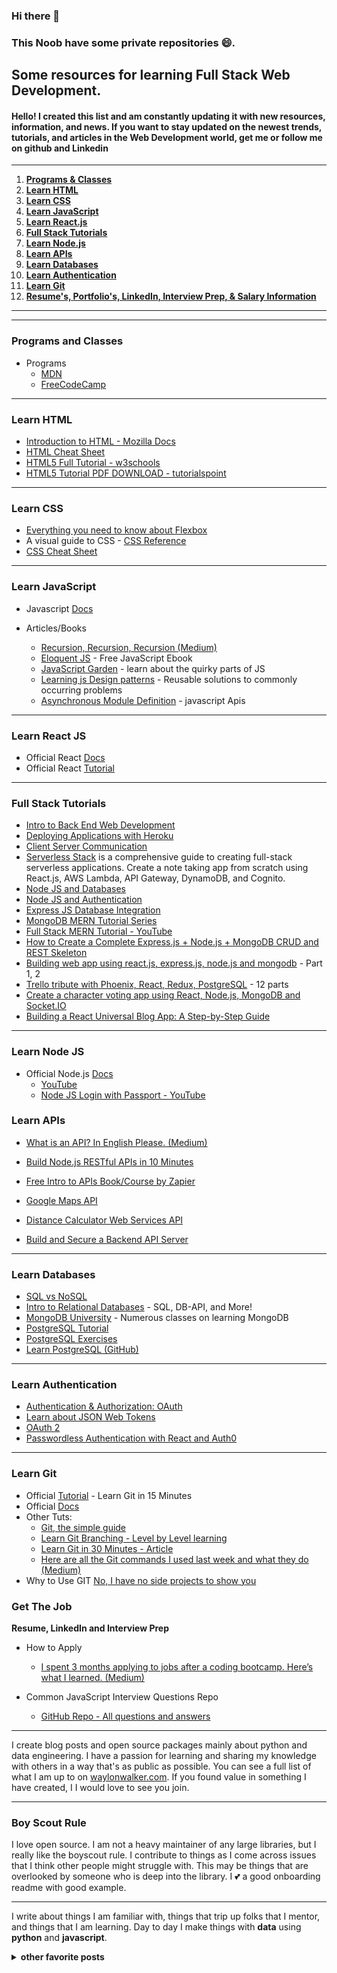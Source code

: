 ### Hi there 👋
###  This Noob have some private repositories 😄.

<!--
**Nitishsharma9/NitishSharma9** is a ✨ _special_ ✨ repository because its `README.md` (this file) appears on your GitHub profile.

Here are some ideas to get you started:

- 🔭 I’m currently working on ...
- 🌱 I’m currently learning ...
- 👯 I’m looking to collaborate on ...
- 🤔 I’m looking for help with ...
- 💬 Ask me about ...
- 📫 How to reach me: ...
- 😄 Pronouns: ...
- ⚡ Fun fact: ...
-->

## Some resources for learning Full Stack Web Development.

#### **Hello! I created this list and am constantly updating it with new resources, information, and news. If you want to stay updated on the newest trends, tutorials, and articles in the Web Development world, get me or follow me on github and Linkedin**

---

1. **[Programs & Classes](#programs-and-classes)**
2. **[Learn HTML](#learn-html)**
3. **[Learn CSS](#learn-css)**
4. **[Learn JavaScript](#learn-javascript)**
5. **[Learn React.js](#learn-react-js)**
6. **[Full Stack Tutorials](#full-stack-tutorials)**
7. **[Learn Node.js](#learn-node-js)**
8. **[Learn APIs](#learn-apis)**
9. **[Learn Databases](#learn-databases)**
10. **[Learn Authentication](#learn-authentication)**
11. **[Learn Git](#learn-git)**
12. **[Resume's, Portfolio's, LinkedIn, Interview Prep, & Salary Information](#get-the-job)**

---
---
### Programs and Classes

* Programs
  * [MDN](https://developer.mozilla.org/en-US/)
  * [FreeCodeCamp](https://www.freecodecamp.com/)



---
### Learn HTML

* [Introduction to HTML - Mozilla Docs](https://developer.mozilla.org/en-US/docs/Learn/HTML/Introduction_to_HTML)
* [HTML Cheat Sheet](https://websitesetup.org/html5-cheat-sheet/)
* [HTML5 Full Tutorial - w3schools](https://www.w3schools.com/html/)
* [HTML5 Tutorial PDF DOWNLOAD - tutorialspoint](https://www.tutorialspoint.com/html5/html5_tutorial.pdf)

---
### Learn CSS

* [Everything you need to know about Flexbox](https://medium.freecodecamp.com/understanding-flexbox-everything-you-need-to-know-b4013d4dc9af#.nusbqoyuc)
* A visual guide to CSS - [CSS Reference](http://cssreference.io/)
* [CSS Cheat Sheet](https://websitesetup.org/css3-cheat-sheet/)

---

### Learn JavaScript

* Javascript [Docs](https://developer.mozilla.org/en-US/docs/Web/JavaScript)

* Articles/Books
  * [Recursion, Recursion, Recursion (Medium)](https://medium.freecodecamp.com/recursion-recursion-recursion-4db8890a674d#.dtkatvb6j)
  * [Eloquent JS](http://eloquentjavascript.net/) - Free JavaScript Ebook
  * [JavaScript Garden](http://bonsaiden.github.io/JavaScript-Garden/) - learn about the quirky parts of JS
  * [Learning js Design patterns](https://addyosmani.com/resources/essentialjsdesignpatterns/book/) - Reusable solutions to commonly occurring problems
  * [Asynchronous Module Definition](http://requirejs.org/docs/api.html) - javascript Apis

---

### Learn React JS

* Official React [Docs](https://reactjs.org/)
* Official React [Tutorial](https://reactjs.org/tutorial/tutorial.html)

---
### Full Stack Tutorials

* [Intro to Back End Web Development](https://www.udacity.com/course/intro-to-backend--ud171)
* [Deploying Applications with Heroku](https://www.udacity.com/course/deploying-applications-with-heroku--ud272)
* [Client Server Communication](https://www.udacity.com/course/client-server-communication--ud897)
* [Serverless Stack](http://serverless-stack.com/) is a comprehensive guide to creating full-stack serverless applications. Create a note taking app from scratch using React.js, AWS Lambda, API Gateway, DynamoDB, and Cognito.
* [Node JS and Databases](https://blog.risingstack.com/node-js-database-tutorial/)
* [Node JS and Authentication](https://blog.risingstack.com/node-hero-node-js-authentication-passport-js/)
* [Express JS Database Integration](https://expressjs.com/en/guide/database-integration.html)
* [MongoDB MERN Tutorial Series](https://www.mongodb.com/blog/post/the-modern-application-stack-part-1-introducing-the-mean-stack)
* [Full Stack MERN Tutorial - YouTube](https://www.youtube.com/watch?v=cV-bGvnRZdw)
* [How to Create a Complete Express.js + Node.js + MongoDB CRUD and REST Skeleton](https://www.airpair.com/javascript/complete-expressjs-nodejs-mongodb-crud-skeleton)
* [Building web app using react.js, express.js, node.js and mongodb](http://www.codeproject.com/Articles/1067725/Part-Building-web-app-using-react-js-express-js) - Part 1, 2
* [Trello tribute with Phoenix, React, Redux, PostgreSQL](http://codeloveandboards.com/blog/2016/01/04/trello-tribute-with-phoenix-and-react-pt-1/) - 12 parts
* [Create a character voting app using React, Node.js, MongoDB and Socket.IO](http://sahatyalkabov.com/create-a-character-voting-app-using-react-nodejs-mongodb-and-socketio/)
* [Building a React Universal Blog App: A Step-by-Step Guide](https://www.sitepoint.com/building-a-react-universal-blog-app-a-step-by-step-guide/)


---
### Learn Node JS

* Official Node.js [Docs](https://nodejs.org/en/docs/)
  * [YouTube](https://www.youtube.com/watch?v=w-7RQ46RgxU&list=PL4cUxeGkcC9gcy9lrvMJ75z9maRw4byYp)
  * [Node JS Login with Passport - YouTube](https://www.youtube.com/watch?v=Z1ktxiqyiLA)
  
  

### Learn APIs

  * [What is an API? In English Please. (Medium)](https://medium.freecodecamp.com/what-is-an-api-in-english-please-b880a3214a82#.vewp5i2n4)
  
  * [Build Node.js RESTful APIs in 10 Minutes](https://www.codementor.io/olatundegaruba/nodejs-restful-apis-in-10-minutes-q0sgsfhbd)
  * [Free Intro to APIs Book/Course by Zapier](https://zapier.com/learn/apis/)
  * [Google Maps API](https://developers.google.com/maps/documentation/)
  * [Distance Calculator Web Services API](https://developers.google.com/maps/documentation/distance-matrix/start)
  * [Build and Secure a Backend API Server](https://www.udacity.com/course/designing-restful-apis--ud388)

---
### Learn Databases
* [SQL vs NoSQL](https://www.digitalocean.com/community/tutorials/understanding-sql-and-nosql-databases-and-different-database-models)
* [Intro to Relational Databases](https://www.udacity.com/course/intro-to-relational-databases--ud197) - SQL, DB-API, and More!
* [MongoDB University](https://university.mongodb.com/) - Numerous classes on learning MongoDB
* [PostgreSQL Tutorial](https://www.tutorialspoint.com/postgresql/)
* [PostgreSQL Exercises](https://pgexercises.com/)
* [Learn PostgreSQL (GitHub)](https://github.com/dwyl/learn-postgresql)


---
### Learn Authentication
* [Authentication & Authorization: OAuth](https://www.udacity.com/course/authentication-authorization-oauth--ud330)
* [Learn about JSON Web Tokens](https://jwt.io/introduction/)
* [OAuth 2](https://aaronparecki.com/oauth-2-simplified/#web-server-apps)
* [Passwordless Authentication with React and Auth0](https://medium.com/javascript-scene/passwordless-authentication-with-react-and-auth0-c4cb003c7cde#.l1joiokr2)

---
### Learn Git
* Official [Tutorial](https://try.github.io/levels/1/challenges/1) - Learn Git in 15 Minutes
* Official [Docs](https://git-scm.com/documentation)
* Other Tuts:
  * [Git, the simple guide](http://rogerdudler.github.io/git-guide/)
  * [Learn Git Branching - Level by Level learning](http://learngitbranching.js.org/)
  * [Learn Git in 30 Minutes - Article](http://tutorialzine.com/2016/06/learn-git-in-30-minutes/)
  * [Here are all the Git commands I used last week and what they do (Medium)](https://medium.freecodecamp.com/git-cheat-sheet-and-best-practices-c6ce5321f52)
* Why to Use GIT [No, I have no side projects to show you](https://www.linkedin.com/pulse/i-have-side-code-projects-show-you-ezekiel-buchheit)

### Get The Job
**Resume, LinkedIn and Interview Prep**
  
* How to Apply
  * [I spent 3 months applying to jobs after a coding bootcamp. Here’s what I learned. (Medium)](https://medium.freecodecamp.com/5-key-learnings-from-the-post-bootcamp-job-search-9a07468d2331#.lpuzt5pnw)
  
* Common JavaScript Interview Questions Repo
    * [GitHub Repo - All questions and answers](https://github.com/Nitishsharma9/interview-questions/blob/main/README.md#table-of-contents)
 














---
I create blog posts and open source packages mainly about python and data engineering.  I have a passion for learning and sharing my knowledge with others in a way that's as public as possible.  You can see a full list of what I am up to on [waylonwalker.com](waylonwalker.com).  If you found value in something I have created, I  I would love to see you join.

  ---
 
  
### Boy Scout Rule

I love open source.  I am not a heavy maintainer of any large libraries, but I really like the boyscout rule.  I contribute to things as I come across issues that I think other people might struggle with.  This may be things that are overlooked by someone who is deep into the library.  I 💕 a good onboarding readme with good example.

 ---



I write about things I am familiar with, things that trip up folks that I mentor, and things that I am learning.  Day to day I make things with **data** using **python** and **javascript**. 


<details>
 <summary><strong>other favorite posts</strong></summary>
 
</details>
